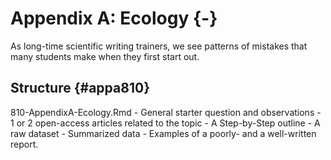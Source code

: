 # Appendix A: Ecology {-}

As long-time scientific writing trainers, we see patterns of mistakes that many students make when they first start out. 

## Structure {#appa810}

810-AppendixA-Ecology.Rmd
        - General starter question and observations
        - 1 or 2 open-access articles related to the topic
        - A Step-by-Step outline
        - A raw dataset
        - Summarized data
        - Examples of a poorly- and a well-written report.

